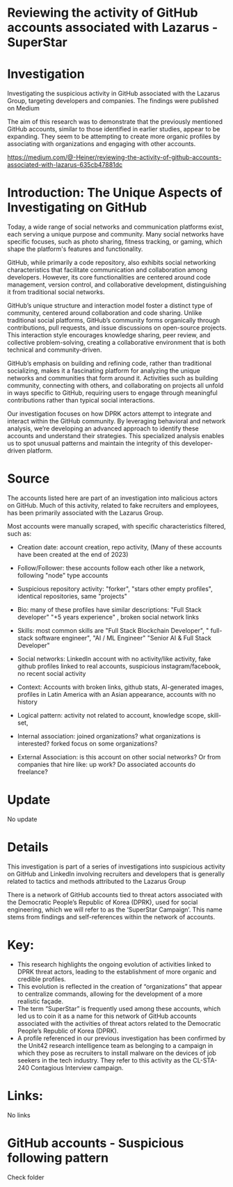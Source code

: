 
# Reviewing the activity of GitHub accounts associated with Lazarus - SuperStar

# Investigation

Investigating the suspicious activity in GitHub associated with the Lazarus Group, targeting developers and companies. The findings were published on Medium

The aim of this research was to demonstrate that the previously mentioned GitHub accounts, similar to those identified in earlier studies, appear to be expanding. They seem to be attempting to create more organic profiles by associating with organizations and engaging with other accounts.

https://medium.com/@-Heiner/reviewing-the-activity-of-github-accounts-associated-with-lazarus-635cb47881dc


# Introduction: The Unique Aspects of Investigating on GitHub

Today, a wide range of social networks and communication platforms exist, each serving a unique purpose and community. Many social networks have specific focuses, such as photo sharing, fitness tracking, or gaming, which shape the platform's features and functionality.

GitHub, while primarily a code repository, also exhibits social networking characteristics that facilitate communication and collaboration among developers. However, its core functionalities are centered around code management, version control, and collaborative development, distinguishing it from traditional social networks. 

GitHub’s unique structure and interaction model foster a distinct type of community, centered around collaboration and code sharing. Unlike traditional social platforms, GitHub’s community forms organically through contributions, pull requests, and issue discussions on open-source projects. This interaction style encourages knowledge sharing, peer review, and collective problem-solving, creating a collaborative environment that is both technical and community-driven. 

GitHub’s emphasis on building and refining code, rather than traditional socializing, makes it a fascinating platform for analyzing the unique networks and communities that form around it. Activities such as building community, connecting with others, and collaborating on projects all unfold in ways specific to GitHub, requiring users to engage through meaningful contributions rather than typical social interactions.

Our investigation focuses on how DPRK actors attempt to integrate and interact within the GitHub community. By leveraging behavioral and network analysis, we’re developing an advanced approach to identify these accounts and understand their strategies. This specialized analysis enables us to spot unusual patterns and maintain the integrity of this developer-driven platform.


# Source

The accounts listed here are part of an investigation into malicious actors on GitHub. Much of this activity, related to fake recruiters and employees, has been primarily associated with the Lazarus Group.

Most accounts were manually scraped, with specific characteristics filtered, such as:

- Creation date: account creation, repo activity, (Many of these accounts have been created at the end of 2023)

- Follow/Follower: these accounts follow each other like a network, following "node" type accounts

- Suspicious repository activity: "forker", "stars other empty profiles", identical repositories, same "projects"

- Bio: many of these profiles have similar descriptions: "Full Stack developer" "+5 years experience" , broken social network links

- Skills: most common skills are "Full Stack Blockchain Developer", " full-stack software engineer", "AI / ML Engineer" "Senior AI & Full Stack Developer"

- Social networks: LinkedIn account with no activity/like activity, fake github profiles linked to real accounts, suspicious instagram/facebook, no recent social activity

- Context: Accounts with broken links, github stats, AI-generated images, profiles in Latin America with an Asian appearance, accounts with no history

- Logical pattern: activity not related to account, knowledge scope, skill-set, 

- Internal association: joined organizations? what organizations is interested? forked focus on some organizations? 

- External Association: is this account on other social networks? Or from companies that hire like: up work? Do associated accounts do freelance? 


# Update

No update

# Details

This investigation is part of a series of investigations into suspicious activity on GitHub and LinkedIn involving recruiters and developers that is generally related to tactics and methods attributed to the Lazarus Group

There is a network of GitHub accounts tied to threat actors associated with the Democratic People’s Republic of Korea (DPRK), used for social engineering, which we will refer to as the ‘SuperStar Campaign’. This name stems from findings and self-references within the network of accounts.


# Key:

- This research highlights the ongoing evolution of activities linked to DPRK threat actors, leading to the establishment of more organic and credible profiles.
- This evolution is reflected in the creation of “organizations” that appear to centralize commands, allowing for the development of a more realistic façade.
- The term “SuperStar” is frequently used among these accounts, which led us to coin it as a name for this network of GitHub accounts associated with the activities of threat actors related to the Democratic People’s Republic of Korea (DPRK).
- A profile referenced in our previous investigation has been confirmed by the Unit42 research intelligence team as belonging to a campaign in which they pose as recruiters to install malware on the devices of job seekers in the tech industry. They refer to this activity as the CL-STA-240 Contagious Interview campaign.

# Links:

No links

# GitHub accounts - Suspicious following pattern

Check folder
